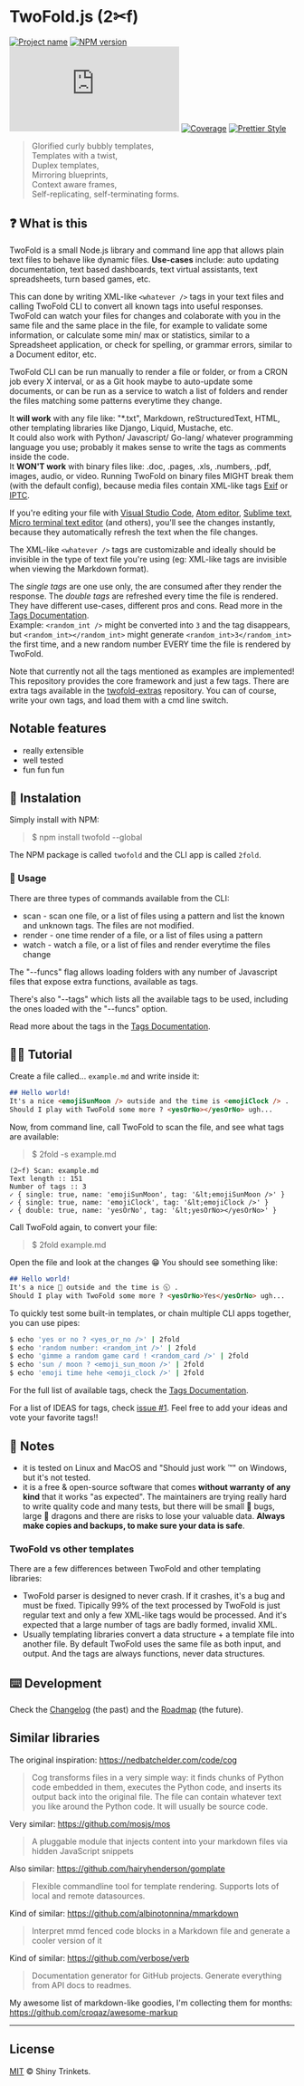 # TwoFold.js (2✂︎f)

[![Project name][project-img]][project-url]
[![NPM version][npm-img]][npm-url]
[![Build status][build-img]][build-url]
[![Coverage][coverage-img]][coverage-url]
[![Prettier Style][style-img]][style-url]

> Glorified curly bubbly templates,<br />
> Templates with a twist,<br />
> Duplex templates,<br />
> Mirroring blueprints,<br />
> Context aware frames,<br />
> Self-replicating, self-terminating forms.

## ❓ What is this

TwoFold is a small Node.js library and command line app that allows plain text files to behave like dynamic files.
**Use-cases** include: auto updating documentation, text based dashboards, text virtual assistants, text spreadsheets, turn based games, etc.

This can done by writing XML-like `<whatever />` tags in your text files and calling TwoFold CLI to convert all known tags into useful responses. TwoFold can watch your files for changes and colaborate with you in the same file and the same place in the file, for example to validate some information, or calculate some min/ max or statistics, similar to a Spreadsheet application, or check for spelling, or grammar errors, similar to a Document editor, etc.

TwoFold CLI can be run manually to render a file or folder, or from a CRON job every X interval, or as a Git hook maybe to auto-update some documents, or can be run as a service to watch a list of folders and render the files matching some patterns everytime they change.

It **will work** with any file like: "*.txt", Markdown, reStructuredText, HTML, other templating libraries like Django, Liquid, Mustache, etc.<br/>
It could also work with Python/ Javascript/ Go-lang/ whatever programming language you use; probably it makes sense to write the tags as comments inside the code.<br/>
It **WON'T work** with binary files like: .doc, .pages, .xls, .numbers, .pdf, images, audio, or video. Running TwoFold on binary files MIGHT break them (with the default config), because media files contain XML-like tags [Exif](https://en.wikipedia.org/wiki/Exif) or [IPTC](https://en.wikipedia.org/wiki/IPTC_Information_Interchange_Model).

If you're editing your file with [Visual Studio Code](https://github.com/microsoft/vscode), [Atom editor](https://github.com/atom/atom), [Sublime text](https://sublimetext.com), [Micro terminal text editor](https://github.com/zyedidia/micro) (and others), you'll see the changes instantly, because they automatically refresh the text when the file changes.

The XML-like `<whatever />` tags are customizable and ideally should be invisible in the type of text file you're using (eg: XML-like tags are invisible when viewing the Markdown format).

The *single tags* are one use only, the are consumed after they render the response.
The *double tags* are refreshed every time the file is rendered.<br/>
They have different use-cases, different pros and cons. Read more in the [Tags Documentation](/docs/doc-tags.md).<br/>
Example: `<random_int />` might be converted into `3` and the tag disappears, but `<random_int></random_int>` might generate `<random_int>3</random_int>` the first time, and a new random number EVERY time the file is rendered by TwoFold.

Note that currently not all the tags mentioned as examples are implemented!<br/>
This repository provides the core framework and just a few tags. There are extra tags available in the [twofold-extras](https://github.com/ShinyTrinkets/twofold-extras) repository. You can of course, write your own tags, and load them with a cmd line switch.


## Notable features

* really extensible
* well tested
* fun fun fun


## 🔩 Instalation

Simply install with NPM:

> $ npm install twofold --global

The NPM package is called `twofold` and the CLI app is called `2fold`.


### 🔨 Usage

There are three types of commands available from the CLI:

* scan - scan one file, or a list of files using a pattern and list the known and unknown tags. The files are not modified.
* render - one time render of a file, or a list of files using a pattern
* watch - watch a file, or a list of files and render everytime the files change

The "--funcs" flag allows loading folders with any number
of Javascript files that expose extra functions, available as tags.

There's also "--tags" which lists all the available tags to be used,
including the ones loaded with the "--funcs" option.

Read more about the tags in the [Tags Documentation](/docs/doc-tags.md).


## 🚶‍♂️ Tutorial

Create a file called... `example.md` and write inside it:

```md
## Hello world!
It's a nice <emojiSunMoon /> outside and the time is <emojiClock /> .
Should I play with TwoFold some more ? <yesOrNo></yesOrNo> ugh...
```

Now, from command line, call TwoFold to scan the file, and see what tags are available:

> $ 2fold -s example.md

```
(2✂︎f) Scan: example.md
Text length :: 151
Number of tags :: 3
✓ { single: true, name: 'emojiSunMoon', tag: '&lt;emojiSunMoon />' }
✓ { single: true, name: 'emojiClock', tag: '&lt;emojiClock />' }
✓ { double: true, name: 'yesOrNo', tag: '&lt;yesOrNo></yesOrNo>' }
```

Call TwoFold again, to convert your file:

> $ 2fold example.md

Open the file and look at the changes :grin: You should see something like:

```md
## Hello world!
It's a nice 🌙 outside and the time is 🕥 .
Should I play with TwoFold some more ? <yesOrNo>Yes</yesOrNo> ugh...
```

To quickly test some built-in templates, or chain multiple CLI apps together, you can use pipes:

```sh
$ echo 'yes or no ? <yes_or_no />' | 2fold
$ echo 'random number: <random_int />' | 2fold
$ echo 'gimme a random game card ! <random_card />' | 2fold
$ echo 'sun / moon ? <emoji_sun_moon />' | 2fold
$ echo 'emoji time hehe <emoji_clock />' | 2fold
```

For the full list of available tags, check the [Tags Documentation](/docs/doc-tags.md).

For a list of IDEAS for tags, check [issue #1](https://github.com/ShinyTrinkets/twofold.js/issues/1).
Feel free to add your ideas and vote your favorite tags!!


## 📝 Notes

* it is tested on Linux and MacOS and "Should just work ™" on Windows, but it's not tested.
* it is a free & open-source software that comes **without warranty of any kind** that it works "as expected". The maintainers are trying really hard to write quality code and many tests, but there will be small 🐛 bugs, large 🐉 dragons and there are risks to lose your valuable data. **Always make copies and backups, to make sure your data is safe**.


### TwoFold vs other templates

There are a few differences between TwoFold and other templating libraries:

* TwoFold parser is designed to never crash. If it crashes, it's a bug and must be fixed.
  Tipically 99% of the text processed by TwoFold is just regular text and only a few XML-like tags would be processed.
  And it's expected that a large number of tags are badly formed, invalid XML.
* Usually templating libraries convert a data structure + a template file into another file.
  By default TwoFold uses the same file as both input, and output.
  And the tags are always functions, never data structures.


## ⌨️ Development

Check the [Changelog](docs/Changelog.md) (the past) and the [Roadmap](docs/Roadmap.md) (the future).


## Similar libraries

The original inspiration: https://nedbatchelder.com/code/cog
> Cog transforms files in a very simple way: it finds chunks of Python code embedded in them, executes the Python code, and inserts its output back into the original file. The file can contain whatever text you like around the Python code. It will usually be source code.

Very similar:
https://github.com/mosjs/mos
> A pluggable module that injects content into your markdown files via hidden JavaScript snippets

Also similar:
https://github.com/hairyhenderson/gomplate
> Flexible commandline tool for template rendering. Supports lots of local and remote datasources.

Kind of similar:
https://github.com/albinotonnina/mmarkdown
> Interpret mmd fenced code blocks in a Markdown file and generate a cooler version of it

Kind of similar:
https://github.com/verbose/verb
> Documentation generator for GitHub projects. Generate everything from API docs to readmes.

My awesome list of markdown-like goodies, I'm collecting them for months:<br/>
https://github.com/croqaz/awesome-markup

-----

## License

[MIT](LICENSE) © Shiny Trinkets.

[project-img]: https://badgen.net/badge/%E2%AD%90/Trinkets/4B0082
[project-url]: https://github.com/ShinyTrinkets
[npm-img]: https://badgen.net/npm/v/twofold?icon=npm&label
[npm-url]: https://npmjs.com/package/twofold
[build-img]: https://badgen.net/travis/ShinyTrinkets/twofold.js
[build-url]: https://travis-ci.org/ShinyTrinkets/twofold.js
[coverage-img]: https://codecov.io/gh/ShinyTrinkets/twofold.js/branch/master/graph/badge.svg
[coverage-url]: https://codecov.io/gh/ShinyTrinkets/twofold.js
[style-img]: https://badgen.net/badge/Code%20style/prettier/f2a
[style-url]: https://prettier.io
